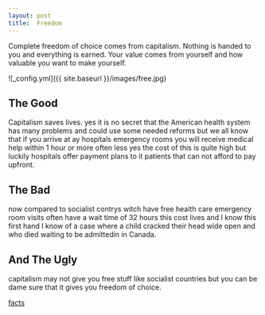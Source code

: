 ```yaml
---
layout: post
title:  Freedom
---
```

Complete freedom of choice comes from capitalism. Nothing is handed to you and everything is earned. Your value comes from yourself and how valuable you want to make yourself.

![_config.yml]({{ site.baseurl }}/images/free.jpg)

## The Good
Capitalism saves lives. yes it is no secret that the American health system has many problems and could use some needed reforms but we all know that if you arrive at ay hospitals emergency rooms you will receive medical help within 1 hour or more often less yes the cost of this is quite high but luckily hospitals offer payment plans to it patients that can not afford to pay upfront. 
## The Bad 
now compared to socialist contrys witch have free health care emergency room visits often have a wait time of 32 hours this cost lives and I know this first hand I know of a case where a child cracked their head wide open and who died waiting to be admittedin in Canada.
## And The Ugly
capitalism may not give you free stuff like socialist countries but you can be dame sure that it gives you freedom of choice.

[facts](https://bc.ctvnews.ca/b-c-emergency-wait-times-worse-than-most-in-canada-report-1.3701287)
